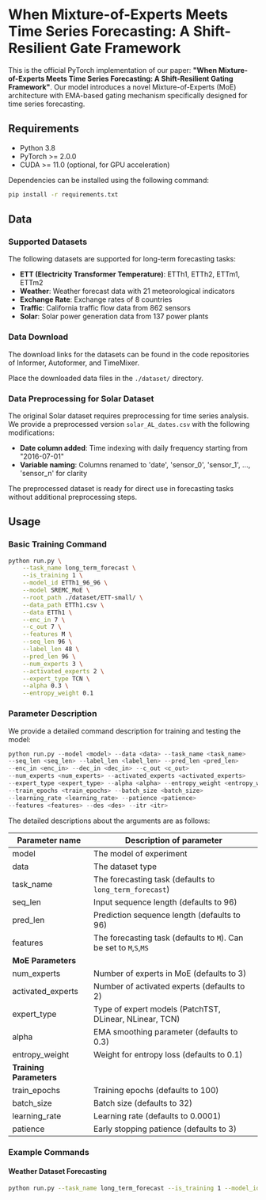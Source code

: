 # When Mixture-of-Experts Meets Time Series Forecasting: A Shift-Resilient Gate Framework

This is the official PyTorch implementation of our paper: **"When Mixture-of-Experts Meets Time Series Forecasting: A Shift-Resilient Gating Framework"**. Our model introduces a novel Mixture-of-Experts (MoE) architecture with EMA-based gating mechanism specifically designed for time series forecasting.


## Requirements

- Python 3.8
- PyTorch >= 2.0.0
- CUDA >= 11.0 (optional, for GPU acceleration)

Dependencies can be installed using the following command:
```bash
pip install -r requirements.txt
```

## Data

### Supported Datasets

The following datasets are supported for long-term forecasting tasks:

- **ETT (Electricity Transformer Temperature)**: ETTh1, ETTh2, ETTm1, ETTm2
- **Weather**: Weather forecast data with 21 meteorological indicators
- **Exchange Rate**: Exchange rates of 8 countries
- **Traffic**: California traffic flow data from 862 sensors  
- **Solar**: Solar power generation data from 137 power plants

### Data Download

The download links for the datasets can be found in the code repositories of Informer, Autoformer, and TimeMixer.

Place the downloaded data files in the `./dataset/` directory.


### Data Preprocessing for Solar Dataset

The original Solar dataset requires preprocessing for time series analysis. We provide a preprocessed version `solar_AL_dates.csv` with the following modifications:

- **Date column added**: Time indexing with daily frequency starting from "2016-07-01"
- **Variable naming**: Columns renamed to 'date', 'sensor_0', 'sensor_1', ..., 'sensor_n' for clarity

The preprocessed dataset is ready for direct use in forecasting tasks without additional preprocessing steps.

## Usage

### Basic Training Command

```bash
python run.py \
    --task_name long_term_forecast \
    --is_training 1 \
    --model_id ETTh1_96_96 \
    --model SREMC_MoE \
    --root_path ./dataset/ETT-small/ \
    --data_path ETTh1.csv \
    --data ETTh1 \
    --enc_in 7 \
    --c_out 7 \
    --features M \
    --seq_len 96 \
    --label_len 48 \
    --pred_len 96 \
    --num_experts 3 \
    --activated_experts 2 \
    --expert_type TCN \
    --alpha 0.3 \
    --entropy_weight 0.1
```

### Parameter Description

We provide a detailed command description for training and testing the model:

```python
python run.py --model <model> --data <data> --task_name <task_name>
--seq_len <seq_len> --label_len <label_len> --pred_len <pred_len>
--enc_in <enc_in> --dec_in <dec_in> --c_out <c_out>
--num_experts <num_experts> --activated_experts <activated_experts>
--expert_type <expert_type> --alpha <alpha> --entropy_weight <entropy_weight>
--train_epochs <train_epochs> --batch_size <batch_size>
--learning_rate <learning_rate> --patience <patience>
--features <features> --des <des> --itr <itr>
```

The detailed descriptions about the arguments are as follows:

| Parameter name | Description of parameter |
| --- | --- |
| model | The model of experiment |
| data | The dataset type |
| task_name | The forecasting task (defaults to `long_term_forecast`) |
| seq_len | Input sequence length (defaults to 96) |
| pred_len | Prediction sequence length (defaults to 96) |
| features | The forecasting task (defaults to `M`). Can be set to `M`,`S`,`MS` |
| **MoE Parameters** | |
| num_experts | Number of experts in MoE (defaults to 3) |
| activated_experts | Number of activated experts (defaults to 2) |
| expert_type | Type of expert models (PatchTST, DLinear, NLinear, TCN) |
| alpha | EMA smoothing parameter (defaults to 0.3) |
| entropy_weight | Weight for entropy loss (defaults to 0.1) |
| **Training Parameters** | |
| train_epochs | Training epochs (defaults to 100) |
| batch_size | Batch size (defaults to 32) |
| learning_rate | Learning rate (defaults to 0.0001) |
| patience | Early stopping patience (defaults to 3) |

### Example Commands

#### Weather Dataset Forecasting
```bash
python run.py --task_name long_term_forecast --is_training 1 --model_id Weather_96_96 --model SREMC_MoE --expert_type NLinear --root_path ./dataset/ --data_path weather.csv --data custom --features M --seq_len 96 --pred_len 96 --enc_in 21 --dec_in 21 --c_out 21
```

